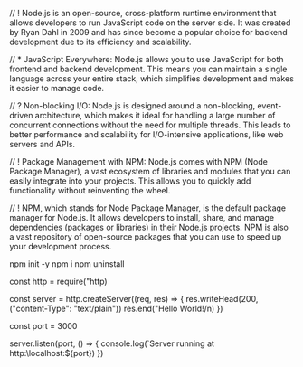 // ! Node.js is an open-source, cross-platform runtime environment that allows developers to run JavaScript code on the server side. It was created by Ryan Dahl in 2009 and has since become a popular choice for backend development due to its efficiency and scalability.

// * JavaScript Everywhere: Node.js allows you to use JavaScript for both frontend and backend development. This means you can maintain a single language across your entire stack, which simplifies development and makes it easier to manage code.

// ? Non-blocking I/O: Node.js is designed around a non-blocking, event-driven architecture, which makes it ideal for handling a large number of concurrent connections without the need for multiple threads. This leads to better performance and scalability for I/O-intensive applications, like web servers and APIs.

// ! Package Management with NPM: Node.js comes with NPM (Node Package Manager), a vast ecosystem of libraries and modules that you can easily integrate into your projects. This allows you to quickly add functionality without reinventing the wheel.

// ! NPM, which stands for Node Package Manager, is the default package manager for Node.js. It allows developers to install, share, and manage dependencies (packages or libraries) in their Node.js projects. NPM is also a vast repository of open-source packages that you can use to speed up your development process.

npm init -y
npm i
npm uninstall



const http = require("http)

const server = http.createServer((req, res) => {
    res.writeHead(200, ("content-Type": "text/plain"))
    res.end("Hello World!/n)
})

const port = 3000

server.listen(port, () => {
    console.log(`Server running at http:\\localhost:${port})
})
